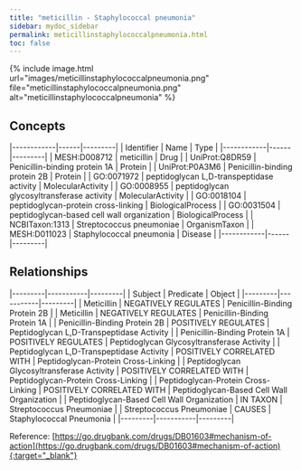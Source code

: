 ```yaml
---
title: "meticillin - Staphylococcal pneumonia"
sidebar: mydoc_sidebar
permalink: meticillinstaphylococcalpneumonia.html
toc: false 
---
```


{% include image.html url="images/meticillinstaphylococcalpneumonia.png" file="meticillinstaphylococcalpneumonia.png" alt="meticillinstaphylococcalpneumonia" %}

## Concepts

|------------|------|---------|
| Identifier | Name | Type    |
|------------|------|---------|
| MESH:D008712 | meticillin | Drug |
| UniProt:Q8DR59 | Penicillin-binding protein 1A | Protein |
| UniProt:P0A3M6 | Penicillin-binding protein 2B | Protein |
| GO:0071972 | peptidoglycan L,D-transpeptidase activity | MolecularActivity |
| GO:0008955 | peptidoglycan glycosyltransferase activity | MolecularActivity |
| GO:0018104 | peptidoglycan-protein cross-linking | BiologicalProcess |
| GO:0031504 | peptidoglycan-based cell wall organization | BiologicalProcess |
| NCBITaxon:1313 | Streptococcus pneumoniae | OrganismTaxon |
| MESH:D011023 | Staphylococcal pneumonia | Disease |
|------------|------|---------|

## Relationships

|---------|-----------|---------|
| Subject | Predicate | Object  |
|---------|-----------|---------|
| Meticillin | NEGATIVELY REGULATES | Penicillin-Binding Protein 2B |
| Meticillin | NEGATIVELY REGULATES | Penicillin-Binding Protein 1A |
| Penicillin-Binding Protein 2B | POSITIVELY REGULATES | Peptidoglycan L,D-Transpeptidase Activity |
| Penicillin-Binding Protein 1A | POSITIVELY REGULATES | Peptidoglycan Glycosyltransferase Activity |
| Peptidoglycan L,D-Transpeptidase Activity | POSITIVELY CORRELATED WITH | Peptidoglycan-Protein Cross-Linking |
| Peptidoglycan Glycosyltransferase Activity | POSITIVELY CORRELATED WITH | Peptidoglycan-Protein Cross-Linking |
| Peptidoglycan-Protein Cross-Linking | POSITIVELY CORRELATED WITH | Peptidoglycan-Based Cell Wall Organization |
| Peptidoglycan-Based Cell Wall Organization | IN TAXON | Streptococcus Pneumoniae |
| Streptococcus Pneumoniae | CAUSES | Staphylococcal Pneumonia |
|---------|-----------|---------|

Reference: [https://go.drugbank.com/drugs/DB01603#mechanism-of-action](https://go.drugbank.com/drugs/DB01603#mechanism-of-action){:target="_blank"}